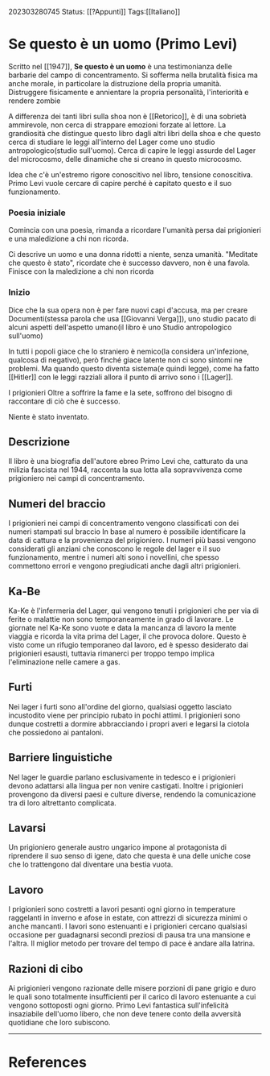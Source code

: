 202303280745
Status: [[?Appunti]]
Tags:[[Italiano]]

# Se questo è un uomo (Primo Levi)

Scritto nel [[1947]], **Se questo è un uomo** è una testimonianza delle barbarie del campo di concentramento.
Si sofferma nella brutalità fisica ma anche morale, in particolare la distruzione della propria umanità.
Distruggere fisicamente e annientare la propria personalità, l'interiorità e rendere zombie

A differenza dei tanti libri sulla shoa non è [[Retorico]], è di una sobrietà ammirevole, non cerca di strappare emozioni forzate al lettore.
La grandiosità che distingue questo libro dagli altri libri della shoa e che questo cerca di studiare le leggi all'interno del Lager come uno studio antropologico(studio sull'uomo).
Cerca di capire le leggi assurde del Lager del microcosmo, delle dinamiche che si creano in questo microcosmo.

Idea che c'è un'estremo rigore conoscitivo nel libro, tensione conoscitiva. Primo Levi vuole cercare di capire perché è capitato questo e il suo funzionamento.

### Poesia iniziale
Comincia con una poesia, rimanda a ricordare l'umanità persa dai prigionieri e una maledizione a chi non ricorda.

Ci descrive un uomo e una donna ridotti a niente, senza umanità.
"Meditate che questo è stato", ricordate che è successo davvero, non è una favola.
Finisce con la maledizione a chi non ricorda

### Inizio
Dice che la sua opera non è per fare nuovi capi d'accusa, ma per creare Documenti(stessa parola che usa [[Giovanni Verga]]), uno studio pacato di alcuni aspetti dell'aspetto umano(il libro è uno Studio antropologico sull'uomo)

In tutti i popoli giace che lo straniero è nemico(la considera un'infezione, qualcosa di negativo), però finché giace latente non ci sono sintomi ne problemi.
Ma quando questo diventa sistema(e quindi legge), come ha fatto [[Hitler]] con le leggi razziali allora il punto di arrivo sono i [[Lager]].

I prigionieri Oltre a soffrire la fame e la sete, soffrono del bisogno di raccontare di ciò che è successo.

Niente è stato inventato.





## Descrizione
Il libro è una biografia dell'autore ebreo Primo Levi che, catturato da una milizia fascista nel 1944, racconta la sua lotta alla sopravvivenza come prigioniero nei campi di concentramento.

## Numeri del braccio
I prigionieri nei campi di concentramento vengono classificati con dei numeri stampati sul braccio 
In base al numero è possibile identificare la data di cattura e la provenienza del prigioniero.
I numeri più bassi vengono considerati gli anziani che conoscono le regole del lager e il suo funzionamento, mentre i numeri alti sono i novellini, che spesso commettono errori e vengono pregiudicati anche dagli altri prigionieri.

## Ka-Be
Ka-Ke è l'infermeria del Lager, qui vengono tenuti i prigionieri che per via di ferite o malattie non sono temporaneamente in grado di lavorare.
Le giornate nel Ka-Ke sono vuote e data la mancanza di lavoro la mente viaggia e ricorda la vita prima del Lager, il che provoca dolore.
Questo è visto come un rifugio temporaneo dal lavoro, ed è spesso desiderato dai prigionieri esausti, tuttavia rimanerci per troppo tempo implica l'eliminazione nelle camere a gas.

## Furti
Nei lager i furti sono all'ordine del giorno, qualsiasi oggetto lasciato incustodito viene per principio rubato in pochi attimi.
I prigionieri sono dunque costretti a dormire abbracciando i propri averi e legarsi la ciotola che possiedono ai pantaloni.

## Barriere linguistiche
Nel lager le guardie parlano esclusivamente in tedesco e i prigionieri devono adattarsi alla lingua per non venire castigati.
Inoltre i prigionieri provengono da diversi paesi e culture diverse, rendendo la comunicazione tra di loro altrettanto complicata.

## Lavarsi
Un prigioniero generale austro ungarico impone al protagonista di riprendere il suo senso di igene, dato che questa è una delle uniche cose che lo trattengono dal diventare una bestia vuota.

## Lavoro
I prigionieri sono costretti a lavori pesanti ogni giorno in temperature raggelanti in inverno e afose in estate, con attrezzi di sicurezza minimi o anche mancanti.
I lavori sono estenuanti e i prigionieri cercano qualsiasi occasione per guadagnarsi secondi preziosi di pausa tra una mansione e l'altra.
Il miglior metodo per trovare del tempo di pace è andare alla latrina.

## Razioni di cibo
Ai prigionieri vengono razionate delle misere porzioni di pane grigio e duro le quali sono totalmente insufficienti per il carico di lavoro estenuante a cui vengono sottoposti ogni giorno.
Primo Levi fantastica sull'infelicità insaziabile dell'uomo libero, che non deve tenere conto della avversità quotidiane che loro subiscono.


---
# References